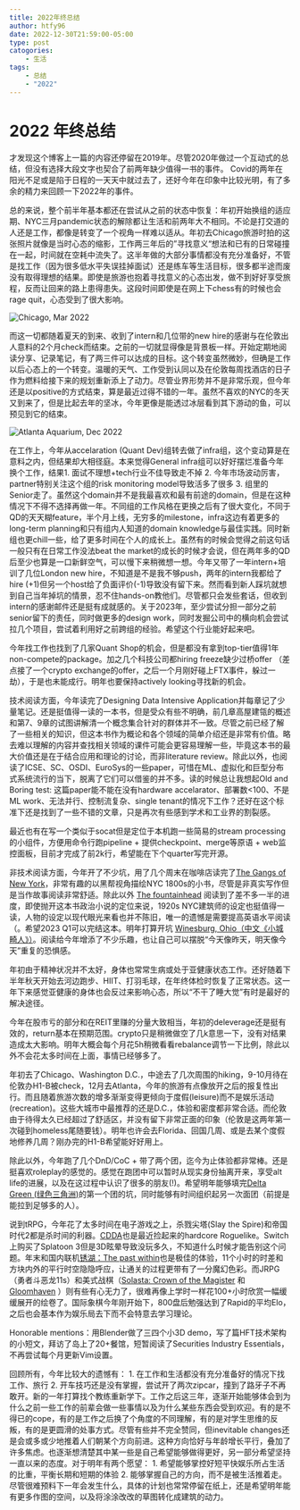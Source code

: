```yaml
---
title: 2022年终总结
author: htfy96
date: 2022-12-30T21:59:00-05:00
type: post
catogories:
    - 生活
tags:
    - 总结
    - "2022"
---
```


# 2022 年终总结

才发现这个博客上一篇的内容还停留在2019年。尽管2020年做过一个互动式的总结，但没有选择大段文字也契合了前两年缺少值得一书的事件。 Covid的两年在阳光不足或是陷于日程的一天天中就过去了，还好今年在印象中比较光明，有了多余的精力来回顾一下2022年的事件。

总的来说，整个前半年基本都还在尝试从之前的状态中恢复：年初开始换组的适应期、NYC三月pandemic状态的解除都让生活和前两年大不相同。不论是打交道的人还是工作，都像是转变了一个视角一样难以适从。年初去Chicago旅游时拍的这张照片就像是当时心态的缩影，工作两三年后的”寻找意义“想法和已有的日常碰撞在一起，时间就在空耗中流失了。这半年做的大部分事情都没有充分准备好，不管是找工作（因为很多低水平失误挂掉面试）还是练车等生活目标，很多都半途而废没有取得理想的结果。即使是旅游也抱着寻找意义的心态出发，做不到好好享受旅程，反而让回来的路上患得患失。这段时间即使是在网上下chess有的时候也会rage quit，心态受到了很大影响。

![Chicago, Mar 2022](/img/blog/chicago-2022.jpeg)

而这一切都随着夏天的到来、收到了intern和几位带的new hire的感谢与在伦敦出人意料的2个月check而结束。之前的一切就显得像是背景板一样。开始定期地阅读分享、记录笔记，有了两三件可以达成的目标。这个转变虽然微妙，但确是工作以后心态上的一个转变。温暖的天气、工作受到认同以及在伦敦每周找酒店的日子作为燃料给接下来的规划重新添上了动力。尽管业界形势并不是非常乐观，但今年还是以positive的方式结束，算是最近过得不错的一年。虽然不喜欢的NYC的冬天又到来了，但是比起去年的坚冰，今年更像是能透过冰层看到其下游动的鱼，可以预见到它的结束。

![Atlanta Aquarium, Dec 2022](/img/blog/atlanta-aquarium-2022.jpg)

在工作上，今年从accelaration (Quant Dev)组转去做了infra组，这个变动算是在意料之内，但结果却大相径庭。本来觉得General infra组可以好好摆烂准备今年换个工作，结果1. 面试不理想+tech行业不佳导致走不掉 2. 今年市场波动厉害，partner特别关注这个组的risk monitoring model导致活多了很多 3. 组里的Senior走了。虽然这个domain并不是我最喜欢和最有前途的domain，但是在这种情况下不得不选择再做一年。不同组的工作风格在更换之后有了很大变化，不同于QD的天天糊feature，半个月上线，无穷多的milestone，infra这边有着更多的long-term planning和只有组内人知道的domain knowledge与最佳实践。同时新组也更chill一些，给了更多时间在个人的成长上。虽然有的时候会觉得之前这句话一般只有在日常工作没法beat the market的成长的时候才会说，但在两年多的QD后至少也算是一口新鲜空气，可以慢下来稍微想一想。今年又带了一年intern+培训了几位London new hire，不知道是不是我不够push，两年的intern我都给了hire (+1)但另一个host给了负面评价(-1)导致没有留下来。然而看到新人踩坑就想到自己当年掉坑的情景，忍不住hands-on教他们。尽管都只会发些套话，但收到intern的感谢邮件还是挺有成就感的。关于2023年，至少尝试分担一部分之前senior留下的责任，同时做更多的design work，同时发掘公司中的横向机会尝试拉几个项目，尝试着利用好之前跨组的经验。希望这个行业能好起来吧。

今年找工作也找到了几家Quant Shop的机会，但是都没有拿到top-tier值得1年non-compete的package。加之几个科技公司都hiring freeze缺少过桥offer （差点接了一个crypto exchange的offer，之后一个月刚好碰上FTX事件，躲过一劫），于是也未能成行。明年也要保持actively looking寻找新的机会。

技术阅读方面，今年读完了Designing Data Intensive Application并每章记了少量笔记。还是挺值得一读的一本书，但是受众有些不明确，前几章高屋建瓴的概述和第7、9章的试图讲解清一个概念集合针对的群体并不一致。尽管之前已经了解了一些相关的知识，但这本书作为概论和各个领域的简单介绍还是非常有价值。略去难以理解的内容并查找相关领域的课件可能会更容易理解一些，毕竟这本书的最大价值还是在于结合应用和理论的讨论，而非literature review。除此以外，也阅读了ICSE、SC、OSDI、EuroSys的一些paper，可惜在ML、虚拟化和巨型分布式系统流行的当下，脱离了它们可以借鉴的并不多。读的时候总让我想起Old and Boring test: 这篇paper能不能在没有hardware accelarator、部署数<100、不是ML work、无法并行、控制流复杂、single tenant的情况下工作？还好在这个标准下还是找到了一些不错的文章，只是再次有些感到学术和工业界的割裂感。

最近也有在写一个类似于socat但是定位于本机跑一些简易的stream processing的小组件，方便用命令行跑pipeline + 提供checkpoint、merge等原语 + web监控面板，目前才完成了前2k行，希望能在下个quarter写完开源。

非技术阅读方面，今年开了不少坑，用了几个周末在咖啡店读完了[The Gangs of New York](https://en.wikipedia.org/wiki/The_Gangs_of_New_York_(book))，非常有趣的以黑帮视角描绘NYC 1800s的小书，尽管是非真实写作但是当作故事阅读非常舒适。除此以外 [The fountainhead](https://www.amazon.com/Fountainhead-Ayn-Rand/dp/0451191153) 阅读到了差不多一半的进度，即使抛开这本书政治小说的定位来说，1920s NYC建筑师的设定也挺值得一读，人物的设定以现代眼光来看也并不陈旧，唯一的遗憾是需要提高英语水平阅读（。希望2023 Q1可以完结这本。明年打算开坑 [Winesburg, Ohio（中文《小城畸人》）](https://en.wikipedia.org/wiki/Winesburg,_Ohio)。阅读给今年增添了不少乐趣，也让自己可以摆脱“今天像昨天，明天像今天”重复的恐惧感。

年初由于精神状况并不太好，身体也常常生病或处于亚健康状态工作。还好随着下半年秋天开始去河边跑步、HIIT、打羽毛球，在年终体检时恢复了正常状态。这一年下来感觉亚健康的身体也会反过来影响心态，所以“不干了睡大觉”有时是最好的解决途径。

今年在股市亏的部分和在REIT里赚的分量大致相当，年初的deleverage还是挺有效的，return基本在预期范围。crypto只是稍微做空了几k意思一下，没有对结果造成太大影响。明年大概会每个月花5h稍微看看rebalance调节一下比例，除此以外不会花太多时间在上面，事情已经够多了。

年初去了Chicago、Washington D.C.，中途去了几次周围的hiking，9-10月待在伦敦办H1-B被check，12月去Atlanta，今年的旅游有点像放开之后的报复性出行。而且随着旅游次数的增多渐渐变得更倾向于度假(leisure)而不是娱乐活动(recreation)。这些大城市中最推荐的还是D.C.，体验和密度都非常合适。而伦敦由于待得太久已经超过了舒适区，并没有留下非常正面的印象（伦敦是这两年第一次碰到homeless尾随要钱）。明年也许会去Florida、回国几周、或是去某个度假地修养几周？刚办完的H1-B希望能好好用上。

除此以外，今年跑了几个DnD/CoC + 带了两个团，迄今为止体验都非常棒。还是挺喜欢roleplay的感觉的。感觉在跑团中可以暂时从现实身份抽离开来，享受alt life的进展，以及在这过程中认识了很多的朋友(!)。希望明年能够填完[Delta Green (绿色三角洲)](https://en.wikipedia.org/wiki/Delta_Green)的第一个团的坑，同时能够有时间组织起另一次面团（前提是能拉到足够多的人）。

说到tRPG，今年花了太多时间在电子游戏之上，杀戮尖塔(Slay the Spire)和帝国时代2都是杀时间的利器。[CDDA](https://cataclysmdda.org/)也是最近捡起来的hardcore Roguelike。Switch上购买了Splatoon 3但是3D眩晕导致没玩多久，不知道什么时候才能告别这个问题。年末和国内联机[锈湖：The past within](https://store.steampowered.com/app/1515210/The_Past_Within/)也是极佳的体验，11个小时的时差和方块内外的平行时空隐隐呼应，让通关的过程更带有了一分魔幻色彩。而JRPG （勇者斗恶龙11s）和美式战棋（[Solasta: Crown of the Magister](https://www.solasta-game.com/) 和 [Gloomhaven](https://store.steampowered.com/app/780290/Gloomhaven/) ）则有些有心无力了，很难再像上学时一样花100+小时欣赏一幅缓缓展开的绘卷了。国际象棋今年刚开始下，800盘后勉强达到了Rapid的平均Elo，之后也会基本作为娱乐局去下而不会特意去学习理论。

Honorable mentions：用Blender做了三四个小3D demo，写了篇HFT技术架构的小短文，拜访了岛上了20+餐馆，短暂阅读了Securities Industry Essentials，不再尝试每个月更新Vim设置。

回顾所有，今年比较大的遗憾有： 1. 在工作和生活都没有充分准备好的情况下找工作、旅行 2. 开车技巧还是没有掌握，尝试开了两次zipcar，撞到了路牙子不再敢开。新的一年打算找个教练重新学下。工作之后这三年，逐渐开始能够体会到为什么之前一些工作的前辈会做一些事情以及为什么某些东西会受到欢迎。有的是不得已的cope，有的是工作之后换了个角度的不同理解，有的是对学生思维的反叛，有的是更圆滑的处事方式。尽管有些并不完全赞同，但inevitable changes还是会或多或少地推着人们朝某个方向前进。这种方向恰好与年龄增长平行，叠加了许多焦虑。也逐渐想清楚其中某一些是自己希望能够做得更好，另一部分希望坚持一直以来的态度。对于明年有两个愿望： 1. 希望能够掌控好短平快娱乐所占生活的比重，平衡长期和短期的体验 2. 能够掌握自己的方向，而不是被生活推着走。尽管很难预料下一年会发生什么，具体的计划也常常停留在纸上，还是希望明年能有更多作图的空间，以及将涂涂改改的草图转化成建筑的动力。
